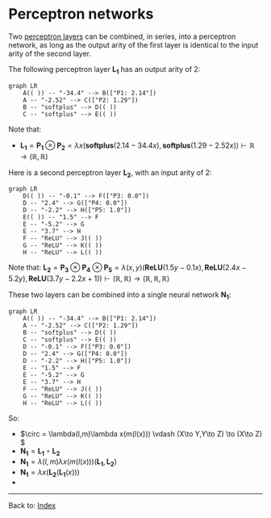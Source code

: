 # Perceptron networks

Two [perceptron layers](perceptron_layers.md) can be combined, in series, into a perceptron network, as long as the output arity of the first layer is identical to the input arity of the second layer. 

The following perceptron layer $\mathbf{L_1}$ has an output arity of 2:

```mermaid
graph LR
    A(( )) -- "-34.4" --> B(["P1: 2.14"])
    A -- "-2.52" --> C(["P2: 1.29"])
    B -- "softplus" --> D(( ))
    C -- "softplus" --> E(( ))
```

Note that:
- $\mathbf{L_1} = \mathbf{P_1}\otimes\mathbf{P_2} = \lambda x(\mathbf{softplus}(2.14 - 34.4x), \mathbf{softplus}(1.29 - 2.52x)) \vdash \mathbb{R}\to(\mathbb{R},\mathbb{R})$

Here is a second perceptron layer $\mathbf{L_2}$, with an input arity of 2:

```mermaid
graph LR
    D(( )) -- "-0.1" --> F(["P3: 0.0"])
    D -- "2.4" --> G(["P4: 0.0"])
    D -- "-2.2" --> H(["P5: 1.0"])
    E(( )) -- "1.5" --> F
    E -- "-5.2" --> G
    E -- "3.7" --> H
    F -- "ReLU" --> J(( ))
    G -- "ReLU" --> K(( ))
    H -- "ReLU" --> L(( ))
```

Note that:
$\mathbf{L_2} = \mathbf{P_3}\otimes\mathbf{P_4}\otimes\mathbf{P_5} = \lambda(x,y)(\mathbf{ReLU}(1.5y - 0.1x),\mathbf{ReLU}(2.4x - 5.2y),\mathbf{ReLU}(3.7y - 2.2x + 1)) \vdash (\mathbb{R},\mathbb{R})\to(\mathbb{R},\mathbb{R},\mathbb{R})$

These two layers can be combined into a single neural network $\mathbf{N_1}$:

```mermaid
graph LR
    A(( )) -- "-34.4" --> B(["P1: 2.14"])
    A -- "-2.52" --> C(["P2: 1.29"])
    B -- "softplus" --> D(( ))
    C -- "softplus" --> E(( ))
    D -- "-0.1" --> F(["P3: 0.0"])
    D -- "2.4" --> G(["P4: 0.0"])
    D -- "-2.2" --> H(["P5: 1.0"])
    E -- "1.5" --> F
    E -- "-5.2" --> G
    E -- "3.7" --> H
    F -- "ReLU" --> J(( ))
    G -- "ReLU" --> K(( ))
    H -- "ReLU" --> L(( ))
```

So:
- $\circ = \lambda(l,m)\lambda x(m(l(x))) \vdash (X\to Y,Y\to Z) \to (X\to Z) $
- $\mathbf{N_1} = \mathbf{L_1}\circ\mathbf{L_2}$
- $\mathbf{N_1} = \lambda(l,m)\lambda x(m(l(x))) (\mathbf{L_1},\mathbf{L_2})$
- $\mathbf{N_1} = \lambda x(\mathbf{L_2}(\mathbf{L_1}(x)))$
- 


----

Back to: [Index](index.md)

